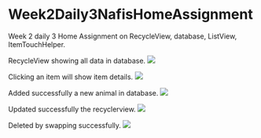 # Week2Daily3NafisHomeAssignment
Week 2 daily 3 Home Assignment on RecycleView, database, ListView, ItemTouchHelper.

RecycleView showing all data in database.
![](app/src/main/res/drawable/1.png)

Clicking an item will show item details.
![](app/src/main/res/drawable/2.png)

Added successfully a new animal in database.
![](app/src/main/res/drawable/3.png)

Updated successfully the recyclerview.
![](app/src/main/res/drawable/4.png)

Deleted by swapping successfully.
![](app/src/main/res/drawable/5.png)
